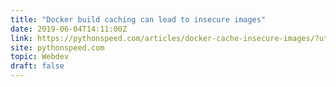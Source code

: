 ```yaml
---
title: "Docker build caching can lead to insecure images"
date: 2019-06-04T14:11:00Z
link: https://pythonspeed.com/articles/docker-cache-insecure-images/?utm_medium=RSS&utm_source=hune
site: pythonspeed.com
topic: Webdev
draft: false
---
```

